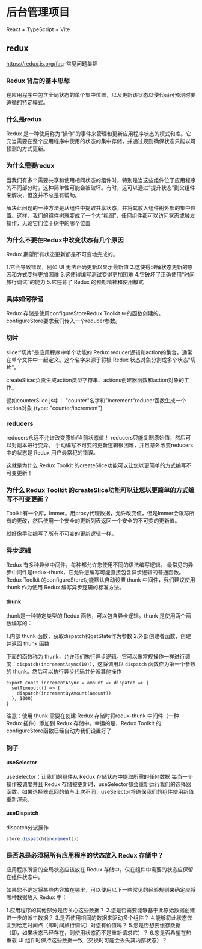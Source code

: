 # 后台管理项目

React + TypeScript + Vite

## redux

<https://redux.js.org/faq>-常见问题集锦

### Redux 背后的基本思想

在应用程序中包含全局状态的单个集中位置，以及更新该状态以使代码可预测时要遵循的特定模式。

### 什么是redux

Redux 是一种使用称为“操作”的事件来管理和更新应用程序状态的模式和库。它充当需要在整个应用程序中使用的状态的集中存储，并通过规则确保状态只能以可预测的方式更新。

### 为什么需要redux

当我们有多个需要共享和使用相同状态的组件时，特别是当这些组件位于应用程序的不同部分时，这种简单性可能会被破坏。有时，这可以通过“提升状态”到父组件来解决，但这并不总是有帮助。

解决此问题的一种方法是从组件中提取共享状态，并将其放入组件树外部的集中位置。这样，我们的组件树就变成了一个大“视图”，任何组件都可以访问状态或触发操作，无论它们位于树中的哪个位置

### 为什么不要在Redux中改变状态有几个原因

 Redux 期望所有状态更新都是不可变地完成的。

1.它会导致错误，例如 UI 无法正确更新以显示最新值
2.这使得理解状态更新的原因和方式变得更加困难
3.这使得编写测试变得更加困难
4.它破坏了正确使用“时间旅行调试”的能力
5.它违背了 Redux 的预期精神和使用模式

### 具体如何存储

Redux 存储是使用configureStoreRedux Toolkit 中的函数创建的。 configureStore要求我们传入一个reducer参数。

### 切片

slice:“切片”是应用程序中单个功能的 Redux reducer逻辑和action的集合，通常在单个文件中一起定义。这个名字来源于将根 Redux 状态对象分割成多个状态“切片”。

createSlice:负责生成action类型字符串、actions创建器函数和action对象的工作。

譬如counterSlice.js中：
   "counter"名字和"increment"reducer函数生成一个action对象 {type: "counter/increment"}

### reducers

reducers永远不允许改变原始/当前状态值！
reducers只能复制原始值，然后可以对副本进行变异。
手动编写不可变的更新逻辑很困难，并且意外改变reducers中的状态是 Redux 用户最常犯的错误。

这就是为什么 Redux Toolkit 的createSlice功能可以让您以更简单的方式编写不可变更新！

### 为什么 Redux Toolkit 的createSlice功能可以让您以更简单的方式编写不可变更新？

Toolkit有一个库，Immer。用proxy代理数据，允许改变值，但是Immer会跟踪所有的更改，然后使用一个安全的更新列表返回一个安全的不可变的更新值。

就好像手动编写了所有不可变的更新逻辑一样。

### 异步逻辑

Redux 有多种异步中间件，每种都允许您使用不同的语法编写逻辑。
最常见的异步中间件是redux-thunk，它允许您编写可能直接包含异步逻辑的普通函数。
Redux Toolkit 的configureStore功能默认自动设置 thunk 中间件，我们建议使用 thunk 作为使用 Redux 编写异步逻辑的标准方法。

#### thunk

thunk是一种特定类型的 Redux 函数，可以包含异步逻辑。thunk 是使用两个函数编写的：

1.内部 thunk 函数，获取dispatch和getState作为参数
2.外部创建者函数，创建并返回 thunk 函数

下面的函数称为 thunk，允许我们执行异步逻辑。它可以像常规操作一样进行调度：`dispatch(incrementAsync(10))`，这将调用以 `dispatch` 函数作为第一个参数的 thunk。然后可以执行异步代码并分派其他操作

```JS
export const incrementAsync = amount => dispatch => {
  setTimeout(() => {
    dispatch(incrementByAmount(amount))
  }, 1000)
}
```

注意：使用 thunk 需要在创建 Redux 存储时将redux-thunk 中间件（一种 Redux 插件）添加到 Redux 存储中。幸运的是，Redux Toolkit 的configureStore函数已经自动为我们设置好了

### 钩子

#### useSelector

useSelector：让我们的组件从 Redux 存储状态中提取所需的任何数据
每当一个操作被调度并且 Redux 存储被更新时，useSelector都会重新运行我们的选择器函数。如果选择器返回的值与上次不同，useSelector将确保我们的组件使用新值重新渲染。

#### useDispatch

dispatch分派操作

```js
store.dispatch(increment())
```

### 是否总是必须将所有应用程序的状态放入 Redux 存储中？

应用程序所需的全局状态应该放在 Redux 存储中。仅在组件中需要的状态应保留在组件状态中。

如果您不确定将某些内容放在哪里，可以使用以下一些常见的经验规则来确定应将哪种数据放入 Redux 中：

1.应用程序的其他部分是否关心这些数据？
2.您是否需要能够基于此原始数据创建进一步的派生数据？
3.是否使用相同的数据来驱动多个组件？
4.能够将此状态恢复到给定时间点（即时间旅行调试）对您有价值吗？
5.您是否想要缓存数据（即，如果状态已经存在，则使用状态而不是重新请求它）？
6.您是否希望在热重载 UI 组件时保持这些数据一致（交换时可能会丢失其内部状态）？

